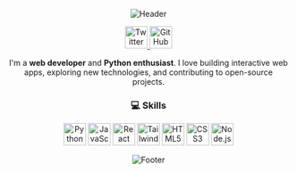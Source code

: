 <p align="center">
  <img src="https://capsule-render.vercel.app/api?type=waving&color=gradient&height=150&section=header&text=Hi%2C%20I'm%20Lakshya!&fontSize=50" alt="Header" />
</p>

<p align="center">
  <a href="https://dev.to/@lakshyaelite">
    <img src="https://cdn.simpleicons.org/dev.to" alt="Twitter" width="40" height="40" />
  </a>
  <a href="https://github.com/YourUsername">
    <img src="https://cdn.simpleicons.org/github" alt="GitHub" width="40" height="40" />
  </a>
</p>

<p align="center">
I'm a <strong>web developer</strong> and <strong>Python enthusiast</strong>. I love building interactive web apps, exploring new technologies, and contributing to open-source projects.
</p>

<h3 align="center">💻 Skills</h3>

<p align="center">
  <img src="https://cdn.simpleicons.org/python/3776AB" alt="Python" width="40" height="40" />
  <img src="https://cdn.simpleicons.org/javascript/F7DF1E" alt="JavaScript" width="40" height="40" />
  <img src="https://cdn.simpleicons.org/react/61DAFB" alt="React" width="40" height="40" />
  <img src="https://cdn.simpleicons.org/tailwindcss/06B6D4" alt="TailwindCSS" width="40" height="40" />
  <img src="https://cdn.simpleicons.org/html5/E34F26" alt="HTML5" width="40" height="40" />
  <img src="https://cdn.simpleicons.org/css/1572B6" alt="CSS3" width="40" height="40" />
  <img src="https://cdn.simpleicons.org/node.js/339933" alt="Node.js" width="40" height="40" />
</p>

<p align="center">
  <img src="https://capsule-render.vercel.app/api?type=waving&color=auto&section=footer" alt="Footer" />
</p>



<!---
lakshyagithub/lakshyagithub is a ✨ special ✨ repository because its `README.md` (this file) appears on your GitHub profile.
You can click the Preview link to take a look at your changes.
--->
